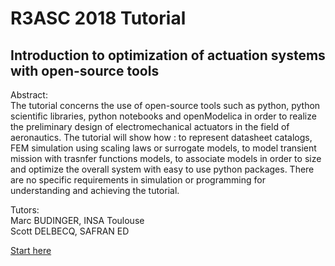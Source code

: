 # R3ASC 2018 Tutorial
## Introduction to optimization of actuation systems with open-source tools 

Abstract:   
The tutorial concerns the use of open-source tools such as python, python scientific libraries, python notebooks and openModelica in order to realize the preliminary design of electromechanical actuators in the field of aeronautics. The tutorial will show how : to represent datasheet catalogs, FEM simulation using scaling laws or surrogate models, to model transient mission with trasnfer functions models, to associate models in order to size and optimize the overall system with easy to use python packages. There are no specific requirements in simulation or programming for understanding and achieving the tutorial.

Tutors:  
Marc BUDINGER, INSA Toulouse  
Scott DELBECQ, SAFRAN ED  

[Start here](https://nbviewer.jupyter.org/github.com/marcbudinger/R3ASC_2018/blob/master/00_Introduction.ipynb)
